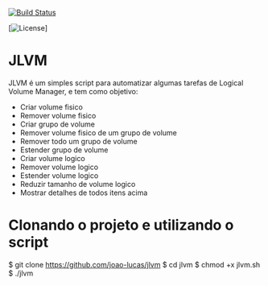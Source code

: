 
[![Build Status](https://travis-ci.org/mschwager/gitem.svg?branch=master)](https://travis-ci.org/mschwager/gitem)

[![License](https://img.shields.io/packagist/l/doctrine/orm.svg)] 

# JLVM

JLVM é um simples script para automatizar algumas tarefas de Logical Volume Manager, e tem como objetivo:

* Criar volume fisico
* Remover volume fisico
* Criar grupo de volume
* Remover volume fisico de um grupo de volume
* Remover todo um grupo de volume
* Estender grupo de volume
* Criar volume logico
* Remover volume logico
* Estender volume logico
* Reduzir tamanho de volume logico
* Mostrar detalhes de todos itens acima


# Clonando o projeto e utilizando o script
$ git clone https://github.com/joao-lucas/jlvm
$ cd jlvm
$ chmod +x jlvm.sh
$ ./jlvm

